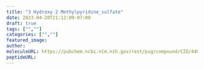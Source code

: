 ```yaml
---
title: "3 Hydroxy 2 Methylpyridine_sulfate"
date: 2023-04-20T21:12:09-07:00
draft: true
tags: ["",""]
categories: ["",""]
featured_image: 
author: 
moleculeURL: https://pubchem.ncbi.nlm.nih.gov/rest/pug/compound/CID/440403/record/SDF/?record_type=3d&response_type=display
peptideURL:
---
```

